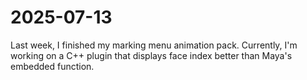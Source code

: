 # 2025-07-13

Last week, I finished my marking menu animation pack. Currently, I'm working on a C++ plugin that displays face index better than Maya's embedded function. 